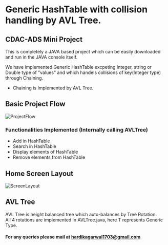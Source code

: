 # Generic HashTable with collision handling by AVL Tree.
## CDAC-ADS Mini Project <br />
This is completely a JAVA based project which can be easily downloaded and run in the JAVA console itself.


We have implemented Generic HashTable excpeting Integer, string or Double type of "values" and which handels collisions of key(Integer type) through Chaining.
* Chaining  is Implemented by AVL Tree.


## Basic Project Flow

![ProjectFlow](https://github.com/hardikagarwal1703/GenericHashTable/blob/main/Project%20Flow.png)


### Functionalities Implemented (Internally calling AVLTree)
* Add in HashTable
* Search in HashTable
* Display elements of HashTable
* Remove elements from HashTable

## Home Screen Layout 
![ScreenLayout](https://github.com/hardikagarwal1703/GenericHashTable/blob/main/Basic%20Requirement.png)

## AVL Tree
AVL Tree is height balanced tree which auto-balances by Tree Rotation. <br />
All 4 rotations are implemented in AVLTree<T>.java, here T represents Generic Type.

#### For any queries please mail at hardikagarwal1703@gmail.com
